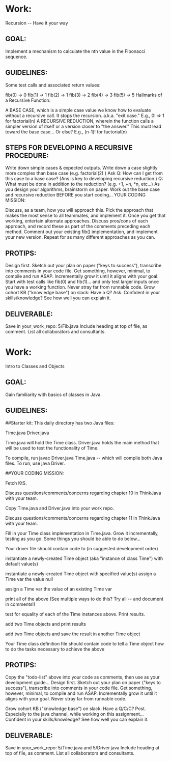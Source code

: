 # Work:
Recursion -- Have it your way

## GOAL:
Implement a mechanism to calculate the nth value in the Fibonacci sequence.

## GUIDELINES:
Some test calls and associated return values:

fib(0) -> 0
fib(1) -> 1
fib(2) -> 1
fib(3) -> 2
fib(4) -> 3
fib(5) -> 5
Hallmarks of a Recursive Function:

A BASE CASE, which is a simple case value we know how to evaluate without a recursive call. It stops the recursion.
a.k.a. "exit case."
E.g., 0! => 1 for factorial(n)
A RECURSIVE REDUCTION, wherein the function calls a simpler version of itself or a version closer to "the answer."
This must lead toward the base case... Or else?
E.g., (n-1)! for factorial(n)

## STEPS FOR DEVELOPING A RECURSIVE PROCEDURE:
Write down simple cases & expected outputs.
Write down a case slightly more complex than base case (e.g. factorial(2) )
Ask Q: How can I get from this case to a base case? (Ans is key to developing recursive reduction.)
Q: What must be done in addition to the reduction? (e.g. +1, +n, *n, etc...) As you design your algorithms, brainstorm on paper. Work out the base case and recursive reduction BEFORE you start coding...
YOUR CODING MISSION:

Discuss, as a team, how you will approach this. Pick the approach that makes the most sense to all teammates, and implement it.
Once you get that working, entertain alternate approaches.
Discuss pros/cons of each approach, and record these as part of the comments preceding each method.
Comment out your existing fib() implementation, and implement your new version.
Repeat for as many different approaches as you can.

## PROTIPS:
Design first. Sketch out your plan on paper ("keys to success"), transcribe into comments in your code file.
Get something, however, minimal, to compile and run ASAP. Incrementally grow it until it aligns with your goal.
Start with test calls like fib(0) and fib(1)... and only test larger inputs once you have a working function.
Never stray far from runnable code.
Grow cohort KB ("knowledge base") on slack:
Have a Q? Ask.
Confident in your skills/knowledge? See how well you can explain it.

## DELIVERABLE:
Save in your_work_repo: 5/Fib.java
Include heading at top of file, as comment. List all collaborators and consultants.

# Work:
Intro to Classes and Objects

## GOAL:
Gain familiarity with basics of classes in Java.

## GUIDELINES:

##Starter kit:
This daily directory has two Java files:

Time.java
Driver.java

Time.java will hold the Time class. Driver.java holds the main method that will be used to test the functionality of Time.

To compile, run javac Driver.java Time.java -- which will compile both Java files.
To run, use java Driver.

##YOUR CODING MISSION:

Fetch KtS.

Discuss questions/comments/concerns regarding chapter 10 in ThinkJava with your team.

Copy Time.java and Driver.java into your work repo.

Discuss questions/comments/concerns regarding chapter 11 in ThinkJava with your team.

Fill in your Time class implementation in Time.java. Grow it incrementally, testing as you go. Some things you should be able to do below...

Your driver file should contain code to (in suggested development order)

instantiate a newly-created Time object (aka "instance of class Time") with default value(s)

instantiate a newly-created Time object with specified value(s)
assign a Time var the value null

assign a Time var the value of an existing Time var

print all of the above (See multiple ways to do this? Try all -- and document in comments!)

test for equality of each of the Time instances above. Print results.

add two Time objects and print results

add two Time objects and save the result in another Time object

Your Time class definition file should contain code to
tell a Time object how to do the tasks necessary to achieve the above

## PROTIPS:
Copy the "todo-list" above into your code as comments, then use as your development guide...
Design first. Sketch out your plan on paper ("keys to success"), transcribe into comments in your code file.
Get something, however, minimal, to compile and run ASAP. Incrementally grow it until it aligns with your goal.
Never stray far from runnable code.

Grow cohort KB ("knowledge base") on slack:
Have a Q/C/C? Post. Especially to the java channel, while working on this assignment...
Confident in your skills/knowledge? See how well you can explain it.

## DELIVERABLE:
Save in your_work_repo: 5/Time.java and 5/Driver.java
Include heading at top of file, as comment. List all collaborators and consultants.
